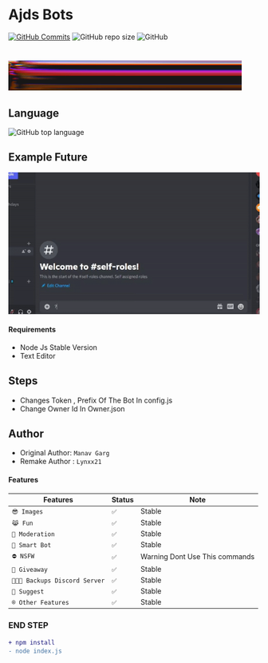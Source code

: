 # Ajds Bots
[![GitHub Commits](https://img.shields.io/github/last-commit/Lynxx21/Ajdsbots-reverse?label=Last%20Commits)](https://github.com/Lynxx21/Ajdsbots-reverse.git)
![GitHub repo size](https://img.shields.io/github/repo-size/Lynxx21/Ajdsbots-reverse?label=Repo%20Size)
![GitHub](https://img.shields.io/github/license/Lynxx21/Ajdsbots-reverse?label=License)
#
![Alt Text](photo/Banner.gif)

## Language
![GitHub top language](https://img.shields.io/github/languages/top/Lynxx21/Ajdsbots-reverse?style=for-the-badge)

## Example Future
![Alt Text](photo/Example.gif)


#### Requirements
* Node Js Stable Version
* Text Editor

## Steps
* Changes Token , Prefix Of The Bot In config.js 
* Change Owner Id In Owner.json


## Author
* Original Author: `Manav Garg`
* Remake Author : `Lynxx21`


#### Features
| Features | Status | Note
|---|---|---|
| `😎 Images ` | `✅` | Stable |
| `😹 Fun ` | `✅` | Stable |
| `🤖 Moderation` | `✅` | Stable |
| `👾 Smart Bot` | `✅` | Stable |
| `⛔️ NSFW` | `✅` | Warning Dont Use This commands |
| `🎉 Giveaway` | `✅` | Stable |
| `👩🏻‍🏭 Backups Discord Server` |  `✅` | Stable |
| `🧲 Suggest` |  `✅` | Stable |
| `®️ Other Features` |  `✅` | Stable |

### END STEP
```diff
+ npm install
- node index.js
```


